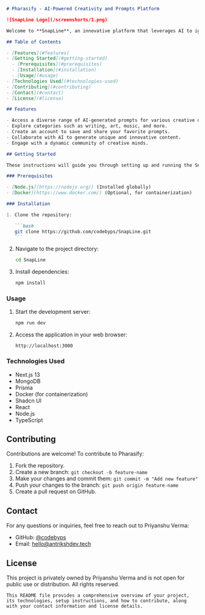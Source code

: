 ````markdown
# Pharasify - AI-Powered Creativity and Prompts Platform

![SnapLine Logo](/screenshorts/1.png)

Welcome to **SnapLine**, an innovative platform that leverages AI to ignite creativity through thought-provoking prompts. Whether you're a writer, artist, or enthusiast looking for inspiration, SnapLiney is designed to spark your imagination and fuel your creative journey.

## Table of Contents

- [Features](#features)
- [Getting Started](#getting-started)
  - [Prerequisites](#prerequisites)
  - [Installation](#installation)
  - [Usage](#usage)
- [Technologies Used](#technologies-used)
- [Contributing](#contributing)
- [Contact](#contact)
- [License](#license)

## Features

- Access a diverse range of AI-generated prompts for various creative domains.
- Explore categories such as writing, art, music, and more.
- Create an account to save and share your favorite prompts.
- Collaborate with AI to generate unique and innovative content.
- Engage with a dynamic community of creative minds.

## Getting Started

These instructions will guide you through setting up and running the SnapLine project locally for development and testing purposes.

### Prerequisites

- [Node.js](https://nodejs.org/) (Installed globally)
- [Docker](https://www.docker.com/) (Optional, for containerization)

### Installation

1. Clone the repository:

   ```bash
   git clone https://github.com/codebyps/SnapLine.git
   ```
````

2. Navigate to the project directory:

   ```bash
   cd SnapLine
   ```

3. Install dependencies:

   ```bash
   npm install
   ```

### Usage

1. Start the development server:

   ```bash
   npm run dev
   ```

2. Access the application in your web browser:

   ```
   http://localhost:3000
   ```

### Technologies Used

- Next.js 13
- MongoDB
- Prisma
- Docker (for containerization)
- Shadcn UI
- React
- Node.js
- TypeScript

## Contributing

Contributions are welcome! To contribute to Pharasify:

1. Fork the repository.
2. Create a new branch: `git checkout -b feature-name`
3. Make your changes and commit them: `git commit -m "Add new feature"`
4. Push your changes to the branch: `git push origin feature-name`
5. Create a pull request on GitHub.

## Contact

For any questions or inquiries, feel free to reach out to Priyanshu Verma:

- GitHub: [@codebyps](https://github.com/codebyps)
- Email: hello@antrikshdev.tech

## License

This project is privately owned by Priyanshu Verma and is not open for public use or distribution. All rights reserved.

```
This README file provides a comprehensive overview of your project, its technologies, setup instructions, and how to contribute, along with your contact information and license details.
```
